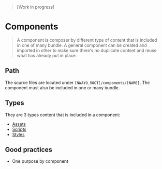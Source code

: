 > [Work in progress]

# Components
> A component is composer by different type of content that is included in one of many bundle. A general component can be created and imported in other to make sure there's no duplicate content and reuse what has already put in place.

## Path
The source files are located under `[NWAYO_ROOT]/components/[NAME]`. The component must also be included in one or many bundle.

## Types
They are 3 types content that is included in a component:
- [Assets](../assets/readme.md)
- [Scripts](../scripts/readme.md)
- [Styles](../styles/readme.md)

## Good practices
- One purpose by component
